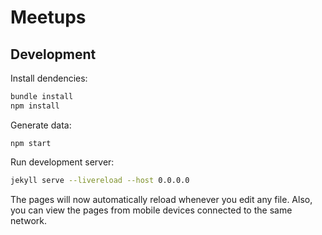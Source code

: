 # Meetups

## Development

Install dendencies:

```bash
bundle install
npm install
```

Generate data:

```
npm start
```

Run development server:

```bash
jekyll serve --livereload --host 0.0.0.0
```

The pages will now automatically reload whenever you edit any file. Also, you can view the pages from mobile devices connected to the same network.
